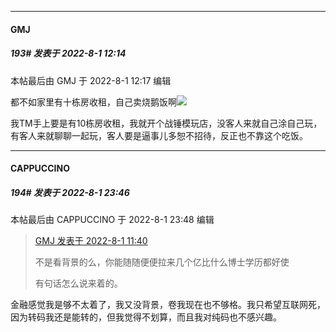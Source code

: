 

*****

####  GMJ  
##### 193#       发表于 2022-8-1 12:14

 本帖最后由 GMJ 于 2022-8-1 12:17 编辑 

都不如家里有十栋房收租，自己卖烧鹅饭啊<img src="https://static.saraba1st.com/image/smiley/face2017/037.png" referrerpolicy="no-referrer">

我TM手上要是有10栋房收租，我就开个战锤模玩店，没客人来就自己涂自己玩，有客人来就聊聊一起玩，客人要是逼事儿多恕不招待，反正也不靠这个吃饭。



*****

####  CAPPUCCINO  
##### 194#       发表于 2022-8-1 23:46

 本帖最后由 CAPPUCCINO 于 2022-8-1 23:48 编辑 
<blockquote><a href="httphttps://bbs.saraba1st.com/2b/forum.php?mod=redirect&amp;goto=findpost&amp;pid=56892003&amp;ptid=2084231" target="_blank">GMJ 发表于 2022-8-1 11:40</a>

不是看背景的么，你能随随便便拉来几个亿比什么博士学历都好使

有句话怎么说来着的。</blockquote>
金融感觉我是够不太着了，我又没背景，卷我现在也不够格。我只希望互联网死，因为转码我还是能转的，但我觉得不划算，而且我对纯码也不感兴趣。

